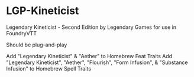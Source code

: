 # LGP-Kineticist
Legendary Kineticist - Second Edition by Legendary Games for use in FoundryVTT

Should be plug-and-play

Add "Legendary Kineticist" & "Aether" to Homebrew Feat Traits
Add "Legendary Kineticist", "Aether", "Flourish", "Form Infusion", & "Substance Infusion" to Homebrew Spell Traits
